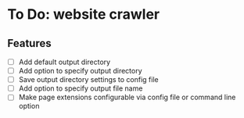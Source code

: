 # To Do: website crawler

## Features

- [ ] Add default output directory
- [ ] Add option to specify output directory
- [ ] Save output directory settings to config file
- [ ] Add option to specify output file name
- [ ] Make page extensions configurable via config file or command line option
